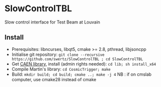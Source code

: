 # SlowControlTBL
Slow control interface for Test Beam at Louvain

## Install
- Prerequisites: libncurses, libqt5, cmake >= 2.8, pthread, libjsoncpp
- Initialise git repository: `git clone --recursive https://github.com/swertz/SlowControlTBL ; cd SlowControlTBL`
- Get [CAEN library](http://www.caen.it/jsp/Template2/CaenProd.jsp?parent=38&idmod=689&downloadSoftwareFileId=11059), install (admin rights needed): `cd lib; sh install_x64`
- Compile Martin's library: `cd CosmicTrigger; make`
- Build: `mkdir build; cd build; cmake ..; make -j 4` 
  NB : if on cmslab computer, use cmake28 instead of cmake

